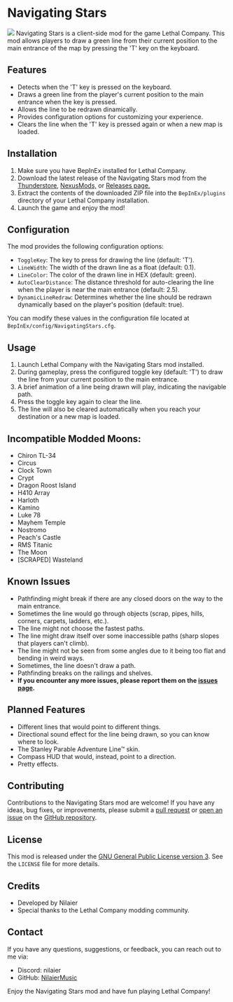 # Navigating Stars
![](https://i.imgur.com/AxeJT4T.png)
Navigating Stars is a client-side mod for the game Lethal Company. This mod allows players to draw a green line from their current position to the main entrance of the map by pressing the 'T' key on the keyboard.

## Features

- Detects when the 'T' key is pressed on the keyboard.
- Draws a green line from the player's current position to the main entrance when the key is pressed.
- Allows the line to be redrawn dinamically.
- Provides configuration options for customizing your experience.
- Clears the line when the 'T' key is pressed again or when a new map is loaded.

## Installation

1. Make sure you have BepInEx installed for Lethal Company.
2. Download the latest release of the Navigating Stars mod from the [Thunderstore,](https://thunderstore.io/c/lethal-company/p/Nilaier/NavigatingStars/) [NexusMods,](https://www.nexusmods.com/lethalcompany/mods/199/) or [Releases page.](https://github.com/NilaierMusic/NavigatingStars/releases)
3. Extract the contents of the downloaded ZIP file into the `BepInEx/plugins` directory of your Lethal Company installation.
4. Launch the game and enjoy the mod!

## Configuration

The mod provides the following configuration options:

- `ToggleKey`: The key to press for drawing the line (default: 'T').
- `LineWidth`: The width of the drawn line as a float (default: 0.1).
- `LineColor`: The color of the drawn line in HEX (default: green).
- `AutoClearDistance`: The distance threshold for auto-clearing the line when the player is near the main entrance (default: 2.5).
- `DynamicLineRedraw`: Determines whether the line should be redrawn dynamically based on the player's position (default: true).

You can modify these values in the configuration file located at `BepInEx/config/NavigatingStars.cfg`.

## Usage

1. Launch Lethal Company with the Navigating Stars mod installed.
2. During gameplay, press the configured toggle key (default: 'T') to draw the line from your current position to the main entrance.
3. A brief animation of a line being drawn will play, indicating the navigable path.
4. Press the toggle key again to clear the line.
5. The line will also be cleared automatically when you reach your destination or a new map is loaded.

## Incompatible Modded Moons:
- Chiron TL-34
- Circus
- Clock Town
- Crypt
- Dragon Roost Island
- H410 Array
- Harloth
- Kamino
- Luke 78
- Mayhem Temple
- Nostromo
- Peach's Castle
- RMS Titanic
- The Moon
- [SCRAPED] Wasteland

## Known Issues

- Pathfinding might break if there are any closed doors on the way to the main entrance.
- Sometimes the line would go through objects (scrap, pipes, hills, corners, carpets, ladders, etc.).
- The line might not choose the fastest paths.
- The line might draw itself over some inaccessible paths (sharp slopes that players can't climb).
- The line might not be seen from some angles due to it being too flat and bending in weird ways.
- Sometimes, the line doesn't draw a path.
- Pathfinding breaks on the railings and shelves.
- **If you encounter any more issues, please report them on the [issues page](https://github.com/NilaierMusic/NavigatingStars/issues).**

## Planned Features

- Different lines that would point to different things.
- Directional sound effect for the line being drawn, so you can know where to look.
- The Stanley Parable Adventure Line™ skin.
- Compass HUD that would, instead, point to a direction.
- Pretty effects.

## Contributing

Contributions to the Navigating Stars mod are welcome! If you have any ideas, bug fixes, or improvements, please submit a [pull request](https://github.com/NilaierMusic/NavigatingStars/pulls) or [open an issue](https://github.com/NilaierMusic/NavigatingStars/issues) on the [GitHub repository](https://github.com/NilaierMusic/NavigatingStars).

## License

This mod is released under the [GNU General Public License version 3](https://opensource.org/license/gpl-3-0). See the `LICENSE` file for more details.

## Credits

- Developed by Nilaier
- Special thanks to the Lethal Company modding community.

## Contact

If you have any questions, suggestions, or feedback, you can reach out to me via:

- Discord: nilaier
- GitHub: [NilaierMusic](https://github.com/NilaierMusic)

Enjoy the Navigating Stars mod and have fun playing Lethal Company!